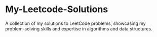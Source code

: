 # My-Leetcode-Solutions
A collection of my solutions to LeetCode problems, showcasing my problem-solving skills and expertise in algorithms and data structures.
